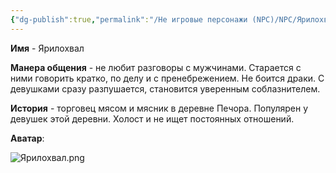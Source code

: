 ```yaml
---
{"dg-publish":true,"permalink":"/Не игровые персонажи (NPC)/NPC/Ярилохвал/","noteIcon":"","created":"2025-09-07T13:19:34.333+03:00","updated":"2025-09-07T15:03:09.551+03:00"}
---
```




**Имя** - Ярилохвал

**Манера общения** - не любит разговоры с мужчинами. Старается с ними говорить кратко, по делу и с пренебрежением. Не боится драки. С девушками сразу разпушается, становится уверенным соблазнителем. 

**История** - торговец мясом и мясник в деревне Печора. Популярен у девушек этой деревни. Холост и не ищет постоянных отношений. 

**Аватар**:

![Ярилохвал.png](/img/user/system/img/NPC/%D0%A1%D0%B5%D0%B2%D0%B5%D1%80%D0%BD%D1%8B%D0%B5%20%D0%B7%D0%B5%D0%BC%D0%BB%D0%B8/%D0%9F%D0%B5%D1%87%D0%BE%D1%80%D0%B0/%D0%AF%D1%80%D0%B8%D0%BB%D0%BE%D1%85%D0%B2%D0%B0%D0%BB.png)